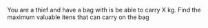 You are a thief and have a bag with is be able to carry X kg. 
Find the maximum valuable itens that can carry on the bag 
